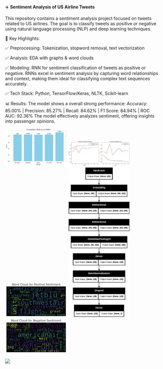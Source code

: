 ✈️ **Sentiment Analysis of US Airline Tweets**

This repository contains a sentiment analysis project focused on tweets related to US airlines. The goal is to classify tweets as positive or negative using natural language processing (NLP) and deep learning techniques.

🚀 Key Highlights:

 ✅ Preprocessing: Tokenization, stopword removal, text vectorization

 ✅ Analysis: EDA with graphs & word clouds

 ✅ Modeling: RNN for sentiment classification of tweets as positive or negative. RNNs excel in sentiment analysis by capturing word relationships and context, making them ideal for classifying complex text sequences accurately.

 ✅ Tech Stack: Python, TensorFlow/Keras, NLTK, Scikit-learn

📊 Results:
The model shows a overall strong performance: 
Accuracy: 85.00% | Precision: 85.27% | Recall: 84.62% | F1 Score: 84.94% | ROC AUC: 92.36%
The model effectively analyzes sentiment, offering insights into passenger opinions.



<p float="left"> 
  <img src="Project Screenshots/1738845793209.jpg" width="200" />
  <img src="Project Screenshots/1738845793225.jpg" width="200" />
  <img src="Project Screenshots/1738845793450.jpg" width="200" />
  <img src="Project Screenshots/1738845793498.jpg" width="200" />
  <img src="Project Screenshots/1738845793507.jpg" width="200" />
</p>

<img src = "https://media.licdn.com/dms/image/v2/D4D22AQEKJPFp9uVr-A/feedshare-shrink_2048_1536/B4DZTbSSn7HYAo-/0/1738845793507?e=1747872000&v=beta&t=mzoux5RFU0enm4LKCsc1yyNDGOawD2Jyt9Ed8nZU2gw">
